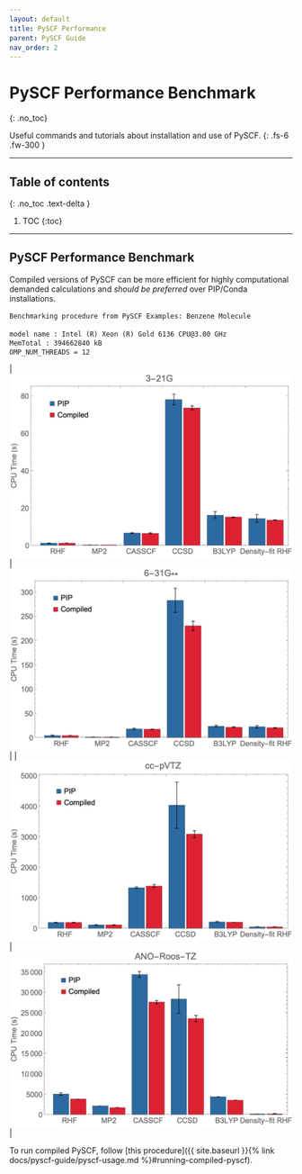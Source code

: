 ```yaml
---
layout: default
title: PySCF Performance
parent: PySCF Guide
nav_order: 2
---
```


# PySCF Performance Benchmark
{: .no_toc}

Useful commands and tutorials about installation and use of PySCF.
{: .fs-6 .fw-300 }

---
## Table of contents
{: .no_toc .text-delta }

1. TOC
{:toc}

---

## PySCF Performance Benchmark

Compiled versions of PySCF can be more efficient for highly computational demanded calculations and *should be preferred* over PIP/Conda installations.
```
Benchmarking procedure from PySCF Examples: Benzene Molecule

model name : Intel (R) Xeon (R) Gold 6136 CPU@3.00 GHz
MemTotal : 394662840 kB
OMP_NUM_THREADS = 12
```

| ![3-21G](pyscf_benchmark_images/3-21G.png) | ![6-31Gss](pyscf_benchmark_images/6-31Gss.png) |
| ![cc-pVTZ](pyscf_benchmark_images/cc-pVTZ.png) | ![ANO-Ross-TZ](pyscf_benchmark_images/ANO-Ross-TZ.png) |

To run compiled PySCF, follow [this procedure]({{ site.baseurl }}{% link docs/pyscf-guide/pyscf-usage.md %}#running-compiled-pyscf).
